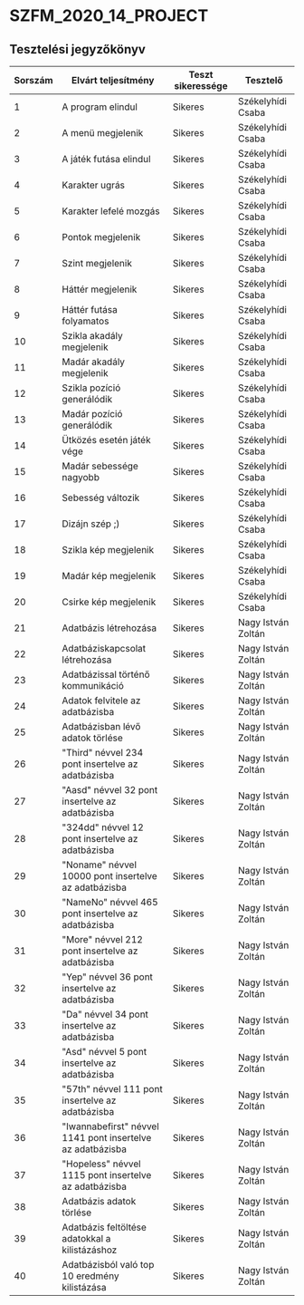 # SZFM\_2020\_14\_PROJECT

## Tesztelési jegyzőkönyv

Sorszám | Elvárt teljesítmény | Teszt sikeressége | Tesztelő |
| --- | --- | --- | --- |
| 1 | A program elindul | Sikeres | Székelyhídi Csaba |
| 2 | A menü megjelenik | Sikeres | Székelyhídi Csaba |
| 3 | A játék futása elindul | Sikeres | Székelyhídi Csaba |
| 4 | Karakter ugrás | Sikeres | Székelyhídi Csaba |
| 5 | Karakter lefelé mozgás | Sikeres | Székelyhídi Csaba |
| 6 | Pontok megjelenik | Sikeres | Székelyhídi Csaba |
| 7 | Szint megjelenik | Sikeres | Székelyhídi Csaba |
| 8 | Háttér megjelenik | Sikeres | Székelyhídi Csaba |
| 9 | Háttér futása folyamatos | Sikeres | Székelyhídi Csaba |
| 10 | Szikla akadály megjelenik | Sikeres | Székelyhídi Csaba |
| 11 | Madár akadály megjelenik | Sikeres | Székelyhídi Csaba |
| 12 | Szikla pozíció generálódik | Sikeres | Székelyhídi Csaba |
| 13 | Madár pozíció generálódik | Sikeres | Székelyhídi Csaba |
| 14 | Ütközés esetén játék vége | Sikeres | Székelyhídi Csaba |
| 15 | Madár sebessége nagyobb | Sikeres | Székelyhídi Csaba |
| 16 | Sebesség változik | Sikeres | Székelyhídi Csaba |
| 17 | Dizájn szép ;) | Sikeres | Székelyhídi Csaba |
| 18 | Szikla kép megjelenik | Sikeres | Székelyhídi Csaba |
| 19 | Madár kép megjelenik | Sikeres | Székelyhídi Csaba |
| 20 | Csirke kép megjelenik | Sikeres | Székelyhídi Csaba |
| 21 | Adatbázis létrehozása | Sikeres | Nagy István Zoltán |
| 22 | Adatbáziskapcsolat létrehozása | Sikeres | Nagy István Zoltán |
| 23 | Adatbázissal történő kommunikáció | Sikeres | Nagy István Zoltán |
| 24 | Adatok felvitele az adatbázisba | Sikeres | Nagy István Zoltán |
| 25 | Adatbázisban lévő adatok törlése | Sikeres | Nagy István Zoltán |
| 26 | "Third" névvel 234 pont insertelve az adatbázisba | Sikeres | Nagy István Zoltán |
| 27 | "Aasd" névvel 32 pont insertelve az adatbázisba | Sikeres | Nagy István Zoltán |
| 28 | "324dd" névvel 12 pont insertelve az adatbázisba | Sikeres | Nagy István Zoltán |
| 29 | "Noname" névvel 10000 pont insertelve az adatbázisba | Sikeres | Nagy István Zoltán |
| 30 | "NameNo" névvel 465 pont insertelve az adatbázisba | Sikeres | Nagy István Zoltán |
| 31 | "More" névvel 212 pont insertelve az adatbázisba | Sikeres | Nagy István Zoltán |
| 32 | "Yep" névvel 36 pont insertelve az adatbázisba | Sikeres | Nagy István Zoltán |
| 33 | "Da" névvel 34 pont insertelve az adatbázisba | Sikeres | Nagy István Zoltán |
| 34 | "Asd" névvel 5 pont insertelve az adatbázisba | Sikeres | Nagy István Zoltán |
| 35 | "57th" névvel 111 pont insertelve az adatbázisba | Sikeres | Nagy István Zoltán |
| 36 | "Iwannabefirst" névvel 1141 pont insertelve az adatbázisba | Sikeres | Nagy István Zoltán |
| 37 | "Hopeless" névvel 1115 pont insertelve az adatbázisba | Sikeres | Nagy István Zoltán |
| 38 | Adatbázis adatok törlése | Sikeres | Nagy István Zoltán |
| 39 | Adatbázis feltöltése adatokkal a kilistázáshoz | Sikeres | Nagy István Zoltán |
| 40 | Adatbázisból való top 10 eredmény kilistázása | Sikeres | Nagy István Zoltán |


